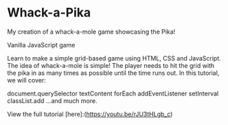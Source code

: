 # Whack-a-Pika
My creation of a whack-a-mole game showcasing the Pika! 

Vanilla JavaScript game

Learn to make a simple grid-based game using HTML, CSS and JavaScript. The idea of whack-a-mole is simple! The player needs to hit the grid with the pika in as many times as possible until the time runs out. In this tutorial, we will cover:


document.querySelector
textContent
forEach
addEventListener
setInterval
classList.add
...and much more.

View the full tutorial [here]:(https://youtu.be/rJU3tHLgb_c)
